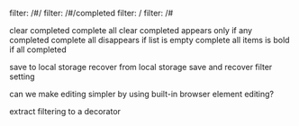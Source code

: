
filter: /#/
filter: /#/completed
filter: /
filter: /#

clear completed
complete all
clear completed appears only if any completed
complete all disappears if list is empty
complete all items is bold if all completed

save to local storage
recover from local storage
save and recover filter setting

can we make editing simpler by using built-in browser element editing?

extract filtering to a decorator
